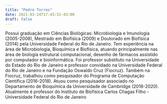 ```yaml
---
title: "Pedro Torres"
date: 2021-03-24T17:43:51-03:00
draft: false
---
```

Possui graduação em Ciências Biológicas: Microbiologia e Imunologia (2005-2008), Mestrado em Biofísica (2009) e Doutorado em Biofísica (2014) pela Universidade Federal do Rio de Janeiro. Tem experiência na área de Microbiologia, Bioquímica e Biofísica, atuando principalmente nas área de biologia estrutural computacional, desenho de fármacos assistido por computador e bioinformática. Foi professor substituto na Universidade do Estado do Rio de Janeiro e professor convidado na Universidade Federal do Rio de Janeiro e na Fundação Oswaldo Cruz (Fiocruz). Também na Fiocruz, trabalhou como pesquisador do Programa de Computação Científica (2016-2018). Atuou como pesquisador associado no Departamento de Bioquímica da Universidade de Cambridge (2018-2020). Atualmente é professor do Instituto de Bíofísica Carlos Chagas Filho - Universidade Federal do Rio de Janeiro
